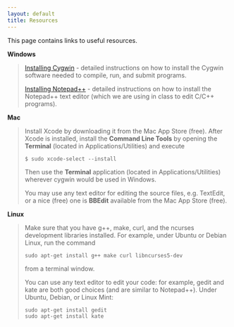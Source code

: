 ```yaml
---
layout: default
title: Resources
---
```


This page contains links to useful resources.

**Windows**

> [Installing Cygwin](installCygwin.html) - detailed instructions on how to install the Cygwin software needed to compile, run, and submit programs.
>
> [Installing Notepad++](installNotepadpp.html) - detailed instructions on how to install the Notepad++ text editor (which we are using in class to edit C/C++ programs).

**Mac**

> Install Xcode by downloading it from the Mac App Store (free). After Xcode is installed, install the **Command Line Tools** by opening the **Terminal** (located in Applications/Utilities) and execute
>
>     $ sudo xcode-select --install
>
> Then use the **Terminal** application (located in Applications/Utilities) wherever cygwin would be used in Windows. 
>
> You may use any text editor for editing the source files, e.g. TextEdit, or a nice (free) one is **BBEdit** available from the Mac App Store (free).

**Linux**

> Make sure that you have g++, make, curl, and the ncurses development libraries installed. For example, under Ubuntu or Debian Linux, run the command
>
>     sudo apt-get install g++ make curl libncurses5-dev
>
> from a terminal window.
>
> You can use any text editor to edit your code: for example, gedit and kate are both good choices (and are similar to Notepad++). Under Ubuntu, Debian, or Linux Mint:
>
>     sudo apt-get install gedit
>     sudo apt-get install kate

